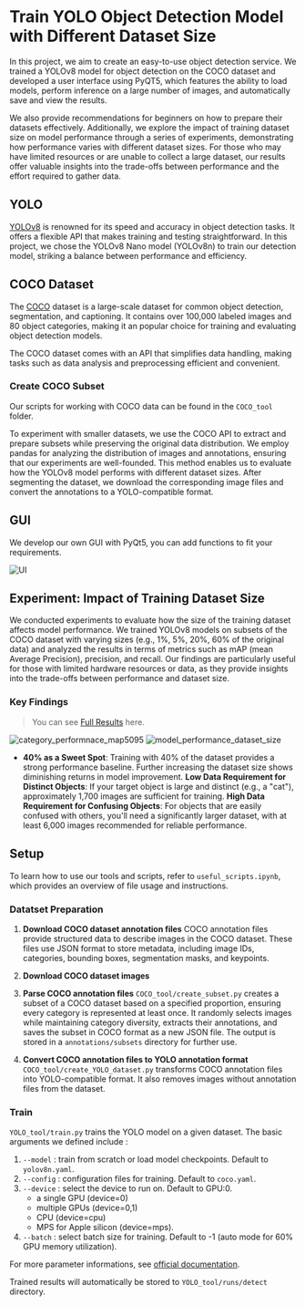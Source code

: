# Train YOLO Object Detection Model with Different Dataset Size

In this project, we aim to create an easy-to-use object detection service. We trained a YOLOv8 model for object detection on the COCO dataset and developed a user interface using PyQT5, which features the ability to load models, perform inference on a large number of images, and automatically save and view the results.

We also provide recommendations for beginners on how to prepare their datasets effectively. Additionally, we explore the impact of training dataset size on model performance through a series of experiments, demonstrating how performance varies with different dataset sizes. For those who may have limited resources or are unable to collect a large dataset, our results offer valuable insights into the trade-offs between performance and the effort required to gather data.


## YOLO

[YOLOv8](https://docs.ultralytics.com/models/yolov8/) is renowned for its speed and accuracy in object detection tasks. It offers a flexible API that makes training and testing straightforward. In this project, we chose the YOLOv8 Nano model (YOLOv8n) to train our detection model, striking a balance between performance and efficiency.


## COCO Dataset

The [COCO](https://cocodataset.org/#home) dataset is a large-scale dataset for common object detection, segmentation, and captioning. It contains over 100,000 labeled images and 80 object categories, making it an popular choice for training and evaluating object detection models.

The COCO dataset comes with an API that simplifies data handling, making tasks such as data analysis and preprocessing efficient and convenient.

### Create COCO Subset

Our scripts for working with COCO data can be found in the `COCO_tool` folder.

To experiment with smaller datasets, we use the COCO API to extract and prepare subsets while preserving the original data distribution. We employ pandas for analyzing the distribution of images and annotations, ensuring that our experiments are well-founded. This method enables us to evaluate how the YOLOv8 model performs with different dataset sizes. After segmenting the dataset, we download the corresponding image files and convert the annotations to a YOLO-compatible format.

## GUI
We develop our own GUI with PyQt5, you can add functions to fit your requirements.

![UI](https://hackmd.io/_uploads/Hk94B7o7Je.jpg)

## Experiment: Impact of Training Dataset Size

We conducted experiments to evaluate how the size of the training dataset affects model performance. We trained YOLOv8 models on subsets of the COCO dataset with varying sizes (e.g., 1%, 5%, 20%, 60% of the original data) and analyzed the results in terms of metrics such as mAP (mean Average Precision), precision, and recall. Our findings are particularly useful for those with limited hardware resources or data, as they provide insights into the trade-offs between performance and dataset size.

### Key Findings
> You can see [Full Results](https://hackmd.io/1Gch-BFSQ5eFCG9Xu4EOLw) here.

![category_performnace_map5095](https://hackmd.io/_uploads/SJijemsXyx.png)
![model_performance_dataset_size](https://hackmd.io/_uploads/rJNPKbsQ1l.png)
- **40% as a Sweet Spot**: Training with 40% of the dataset provides a strong performance baseline. Further increasing the dataset size shows diminishing returns in model improvement.
**Low Data Requirement for Distinct Objects**: If your target object is large and distinct (e.g., a "cat"), approximately 1,700 images are sufficient for training.
**High Data Requirement for Confusing Objects**: For objects that are easily confused with others, you'll need a significantly larger dataset, with at least 6,000 images recommended for reliable performance.

## Setup
To learn how to use our tools and scripts, refer to `useful_scripts.ipynb`, which provides an overview of file usage and instructions. 

### Datatset Preparation

1. **Download COCO dataset annotation files**
    COCO annotation files provide structured data to describe images in the COCO dataset. These files use JSON format to store metadata, including image IDs, categories, bounding boxes, segmentation masks, and keypoints.  
    
2. **Download COCO dataset images**

3. **Parse COCO annotation files** 
    `COCO_tool/create_subset.py` creates a subset of a COCO dataset based on a specified proportion, ensuring every category is represented at least once. It randomly selects images while maintaining category diversity, extracts their annotations, and saves the subset in COCO format as a new JSON file. The output is stored in a  `annotations/subsets` directory for further use.
5. **Convert COCO annotation files to YOLO annotation format**
    `COCO_tool/create_YOLO_dataset.py` transforms COCO annotation files into YOLO-compatible format. It also removes images without annotation files from the dataset.

### Train

`YOLO_tool/train.py` trains the YOLO model on a given dataset. The basic arguments we defined include : 

1. `--model` : train from scratch or load model checkpoints. Default to `yolov8n.yaml`.
2. `--config` : configuration files for training. Default to `coco.yaml`.
3. `--device` : select the device to run on. Default to GPU:0.
   - a single GPU (device=0)
   - multiple GPUs (device=0,1)
   - CPU (device=cpu)
   - MPS for Apple silicon (device=mps).
4. `--batch` : select batch size for training. Default to -1 (auto mode for 60% GPU memory utilization).

For more parameter informations, see [official documentation](https://docs.ultralytics.com/modes/train/#introduction).

Trained results will automatically be stored to `YOLO_tool/runs/detect` directory. 